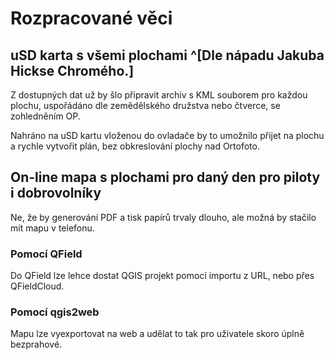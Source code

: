 # Rozpracované věci

## uSD karta s všemi plochami ^[Dle nápadu Jakuba Hickse Chromého.]

Z dostupných dat už by šlo připravit archiv s KML souborem pro každou plochu, uspořádáno dle zemědělského družstva nebo čtverce, se zohledněním OP.

Nahráno na uSD kartu vloženou do ovladače by to umožnilo přijet na plochu a rychle vytvořit plán, bez obkreslování plochy nad Ortofoto.

## On-line mapa s plochami pro daný den pro piloty i dobrovolníky

Ne, že by generování PDF a tisk papírů trvaly dlouho, ale možná by stačilo mít mapu v telefonu.

### Pomocí QField

Do QField lze lehce dostat QGIS projekt pomocí importu z URL, nebo přes QFieldCloud. 

### Pomocí qgis2web

Mapu lze vyexportovat na web a udělat to tak pro uživatele skoro úplně bezprahové.

